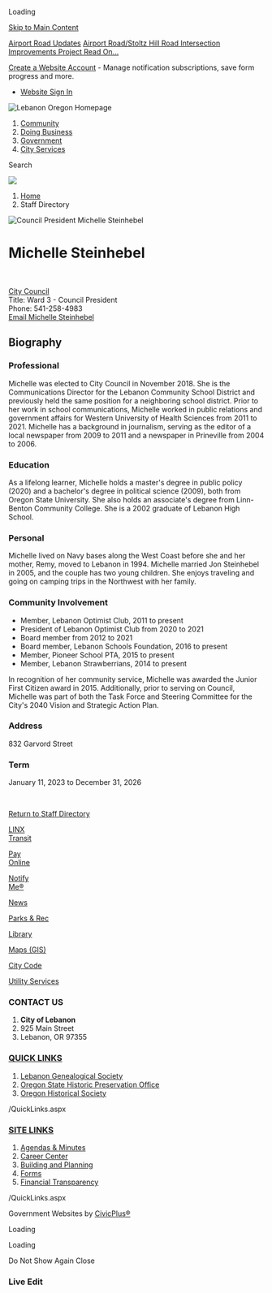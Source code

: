Loading

[Skip to Main Content](https://www.lebanonoregon.gov/directory.aspx?EID=51%2F)

[Airport Road Updates](https://www.lebanonoregon.gov/AlertCenter.aspx) [Airport Road/Stoltz Hill Road Intersection Improvements Project Read On...](https://www.lebanonoregon.gov/625/Airport-RoadStoltz-Hill-Road-Intersectio)

[Create a Website Account](https://www.lebanonoregon.gov/MyAccount/ProfileCreate) - Manage notification subscriptions, save form progress and more.   

- [Website Sign In](https://www.lebanonoregon.gov/MyAccount)

![Lebanon Oregon Homepage](https://www.lebanonoregon.gov/ImageRepository/Document?documentID=712)

1. [Community](https://www.lebanonoregon.gov/31/Community)
2. [Doing Business](https://www.lebanonoregon.gov/35/Doing-Business)
3. [Government](https://www.lebanonoregon.gov/27/Government)
4. [City Services](https://www.lebanonoregon.gov/9/City-Services)

Search

![](https://www.lebanonoregon.gov/ImageRepository/Document?documentID=653)

1. [Home](https://www.lebanonoregon.gov)
2. Staff Directory

![Council President Michelle Steinhebel](https://www.lebanonoregon.gov/ImageRepository/Document?documentID=561 "Council President Michelle Steinhebel")

# Michelle Steinhebel

 

[City Council](https://www.lebanonoregon.gov/Directory.aspx?DID=36)  
Title: Ward 3 - Council President  
Phone: 541-258-4983  
[Email Michelle Steinhebel](mailto:michelle.steinhebel@lebanonoregon.gov)

## Biography

### Professional

Michelle was elected to City Council in November 2018. She is the Communications Director for the Lebanon Community School District and previously held the same position for a neighboring school district. Prior to her work in school communications, Michelle worked in public relations and government affairs for Western University of Health Sciences from 2011 to 2021. Michelle has a background in journalism, serving as the editor of a local newspaper from 2009 to 2011 and a newspaper in Prineville from 2004 to 2006.

### Education

As a lifelong learner, Michelle holds a master's degree in public policy (2020) and a bachelor's degree in political science (2009), both from Oregon State University. She also holds an associate's degree from Linn-Benton Community College. She is a 2002 graduate of Lebanon High School.

### Personal

Michelle lived on Navy bases along the West Coast before she and her mother, Remy, moved to Lebanon in 1994. Michelle married Jon Steinhebel in 2005, and the couple has two young children. She enjoys traveling and going on camping trips in the Northwest with her family.

### Community Involvement

- Member, Lebanon Optimist Club, 2011 to present
- President of Lebanon Optimist Club from 2020 to 2021
- Board member from 2012 to 2021
- Board member, Lebanon Schools Foundation, 2016 to present
- Member, Pioneer School PTA, 2015 to present
- Member, Lebanon Strawberrians, 2014 to present

In recognition of her community service, Michelle was awarded the Junior First Citizen award in 2015. Additionally, prior to serving on Council, Michelle was part of both the Task Force and Steering Committee for the City's 2040 Vision and Strategic Action Plan.

### Address

832 Garvord Street

### Term

January 11, 2023 to December 31, 2026

 

[Return to Staff Directory](https://www.lebanonoregon.gov/Directory.aspx)

[LINX  
Transit](https://www.lebanonoregon.gov/415/Transportation)

[Pay  
Online](https://www.lebanonoregon.gov/430/Payment-Center)

[Notify  
Me®](https://www.lebanonoregon.gov/list.aspx)

[News](https://www.lebanonoregon.gov/civicalerts.aspx)

[Parks &amp; Rec](https://www.lebanonoregon.gov/371/Parks-Recreation)

[Library](https://www.lebanonoregon.gov/233/Library)

[Maps (GIS)](https://www.lebanonoregon.gov/243/Geographic-Information-System-GIS)

[City Code](https://library.municode.com/or/lebanon/codes/code_of_ordinances)

[Utility Services](https://www.lebanonoregon.gov/302/Utility-Services)

### CONTACT US

1. **City of Lebanon**
2. 925 Main Street
3. Lebanon, OR 97355

### [QUICK LINKS](https://www.lebanonoregon.gov/QuickLinks.aspx?CID=22)

1. [Lebanon Genealogical Society](https://www.usgennet.org/usa/or/town/lebanon)
2. [Oregon State Historic Preservation Office](https://www.oregon.gov/OPRD/HCD/SHPO/pages/index.aspx)
3. [Oregon Historical Society](https://www.ohs.org)

/QuickLinks.aspx

### [SITE LINKS](https://www.lebanonoregon.gov/QuickLinks.aspx?CID=17)

1. [Agendas &amp; Minutes](https://www.lebanonoregon.gov/496/Agendas-Minutes)
2. [Career Center](https://workforcenow.adp.com/mascsr/default/mdf/recruitment/recruitment.html?cid=caf6b2e0-d183-4999-9b27-498d14240864&ccId=19000101_000001&lang=en_US)
3. [Building and Planning](https://www.lebanonoregon.gov/339/Building-Inspection)
4. [Forms](https://www.lebanonoregon.gov/458/Forms-Applications)
5. [Financial Transparency](https://cleargov.com/oregon/linn/city/lebanon)

/QuickLinks.aspx

Government Websites by [CivicPlus®](https://connect.civicplus.com/referral)

Loading

Loading

Do Not Show Again Close

### Live Edit